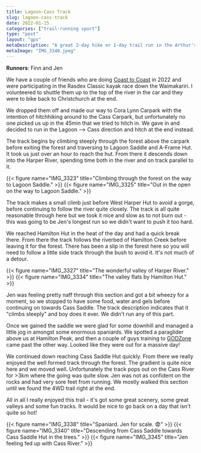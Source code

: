 ```yaml
---
title: Lagoon-Cass Track
slug: lagoon-cass-track
date: 2022-01-15
categories: ["trail-running sport"]
type: "post"
layout: "gps"
metaDescription: "A great 2-day hike or 1-day trail run in the Arthur's Pass area. 37km, 7hr trip when running."
metaImage: "IMG_3340.jpeg"
---
```


__Runners__: Finn and Jen

We have a couple of friends who are doing [Coast to Coast](https://www.coasttocoast.co.nz/) in 2022 and were participating in the Rasdex Classic kayak race down the Waimakariri. I volunteered to shuttle them up to the top of the river in the car and they were to bike back to Christchurch at the end.

We dropped them off and made our way to Cora Lynn Carpark with the intention of hitchhiking around to the Cass Carpark, but unfortunately no one picked us up in the 45min that we tried to hitch in. We gave in and decided to run in the Lagoon --> Cass direction and hitch at the end instead.

The track begins by climbing steeply through the forest above the carpark before exiting the forest and traversing to Lagoon Saddle and A-Frame Hut. It took us just over an hour to reach the hut. From there it descends down into the Harper River, spending time both in the river and on track parallel to it.

{{< figure name="IMG_3323" title="Climbing through the forest on the way to Lagoon Saddle." >}}
{{< figure name="IMG_3325" title="Out in the open on the way to Lagoon Saddle." >}}

The track makes a small climb just before West Harper Hut to avoid a gorge, before continuing to follow the river quite closely. The track is all quite reasonable through here but we took it nice and slow as to not burn out - this was going to be Jen's longest run so we didn't want to push it too hard.

We reached Hamilton Hut in the heat of the day and had a quick break there. From there the track follows the riverbed of Hamilton Creek before leaving it for the forest. There has been a slip in the forest here so you will need to follow a little side track through the bush to avoid it. It's not much of a detour.

{{< figure name="IMG_3327" title="The wonderful valley of Harper River." >}}
{{< figure name="IMG_3334" title="The valley flats by Hamilton Hut." >}}

Jen was feeling pretty naff through this section and got a bit wheezy for a moment, so we stopped to have some food, water and gels before continuing on towards Cass Saddle. The track description indicates that it "climbs steeply" and boy does it ever. We didn't run any of this part.

Once we gained the saddle we were glad for some downhill and managed a little jog in amongst some enormous spaniards. We spotted a paraglider above us at Hamilton Peak, and then a couple of guys training to [GODZone](https://www.godzoneadventure.com/) came past the other way. Looked like they were out for a massive day!

We continued down reaching Cass Saddle Hut quickly. From there we really enjoyed the well formed track through the forest. The gradient is quite nice here and we moved well. Unfortunately the track pops out on the Cass River for >3km where the going was quite slow. Jen was not as confident on the rocks and had very sore feet from running. We mostly walked this section until we found the 4WD trail right at the end.

All in all I really enjoyed this trail - it's got some great scenery, some great valleys and some fun tracks. It would be nice to go back on a day that isn't quite so hot!

{{< figure name="IMG_3338" title="Spaniard. Jen for scale. 😨" >}}
{{< figure name="IMG_3340" title="Descending from Cass Saddle towards Cass Saddle Hut in the trees." >}}
{{< figure name="IMG_3345" title="Jen feeling fed up with Cass River." >}}
